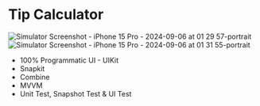 # Tip Calculator
![Simulator Screenshot - iPhone 15 Pro - 2024-09-06 at 01 29 57-portrait](https://github.com/user-attachments/assets/1d4c4a79-c4eb-4d71-9049-21f6afc475da)
![Simulator Screenshot - iPhone 15 Pro - 2024-09-06 at 01 31 55-portrait](https://github.com/user-attachments/assets/2a03f3f2-a265-4a7a-8645-6ae4dd80f8b0)

* 100% Programmatic UI - UIKit
* Snapkit
* Combine
* MVVM
* Unit Test, Snapshot Test & UI Test
